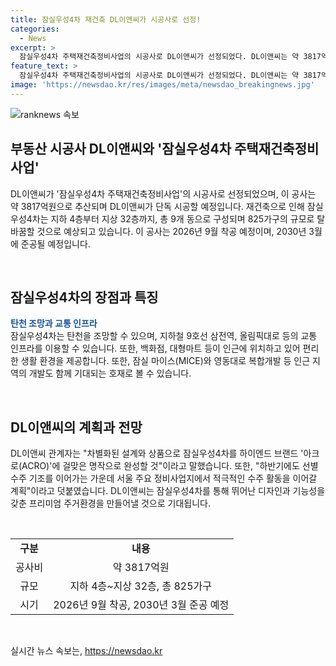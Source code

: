 ```yaml
---
title: 잠실우성4차 재건축 DL이앤씨가 시공사로 선정!
categories:
  - News
excerpt: >
  잠실우성4차 주택재건축정비사업의 시공사로 DL이앤씨가 선정되었다. DL이앤씨는 약 3817억원 규모의 공사비로 825가구 규모의 주택을 재건축할 예정이며, 2026년 9월 착공하여 2030년 3월 준공을 목표로 하고 있다. 이 주택은 탄천 조망과 교통 인프라, 상가 시설 등의 장점을 갖추고 있으며 아크로(ACRO) 브랜드로 완성될 예정이다. DL이앤씨는 향후 서울 주요 정비사업에서도 활발한 수주 활동을 이어갈 계획이다.
feature_text: >
  잠실우성4차 주택재건축정비사업의 시공사로 DL이앤씨가 선정되었다. DL이앤씨는 약 3817억원 규모의 공사비로 825가구 규모의 주택을 재건축할 예정이며, 2026년 9월 착공하여 2030년 3월 준공을 목표로 하고 있다. 이 주택은 탄천 조망과 교통 인프라, 상가 시설 등의 장점을 갖추고 있으며 아크로(ACRO) 브랜드로 완성될 예정이다. DL이앤씨는 향후 서울 주요 정비사업에서도 활발한 수주 활동을 이어갈 계획이다.
image: 'https://newsdao.kr/res/images/meta/newsdao_breakingnews.jpg'
---
```


<p><img src="https://newsdao.kr/res/images/meta/newsdao_breakingnews.jpg" alt="ranknews 속보" /></p>

<h2 data-ke-size="size26">부동산 시공사 DL이앤씨와 '잠실우성4차 주택재건축정비사업'</h2>

<p>DL이앤씨가 '잠실우성4차 주택재건축정비사업'의 시공사로 선정되었으며, 이 공사는 약 3817억원으로 추산되며 DL이앤씨가 단독 시공할 예정입니다. 재건축으로 인해 잠실우성4차는 지하 4층부터 지상 32층까지, 총 9개 동으로 구성되며 825가구의 규모로 탈바꿈할 것으로 예상되고 있습니다. 이 공사는 2026년 9월 착공 예정이며, 2030년 3월에 준공될 예정입니다.</p>

<p data-ke-size="size16">&nbsp;</p>

<h2 data-ke-size="size26">잠실우성4차의 장점과 특징</h2>

<p><b><span style="color: #1a5490;">탄천 조망과 교통 인프라</span></b><br>
잠실우성4차는 탄천을 조망할 수 있으며, 지하철 9호선 삼전역, 올림픽대로 등의 교통 인프라를 이용할 수 있습니다. 또한, 백화점, 대형마트 등이 인근에 위치하고 있어 편리한 생활 환경을 제공합니다. 또한, 잠실 마이스(MICE)와 영동대로 복합개발 등 인근 지역의 개발도 함께 기대되는 호재로 볼 수 있습니다.</p>

<p data-ke-size="size16">&nbsp;</p>

<h2 data-ke-size="size26">DL이앤씨의 계획과 전망</h2>

<p>DL이앤씨 관계자는 "차별화된 설계와 상품으로 잠실우성4차를 하이엔드 브랜드 '아크로(ACRO)'에 걸맞은 명작으로 완성할 것"이라고 말했습니다. 또한, "하반기에도 선별 수주 기조를 이어가는 가운데 서울 주요 정비사업지에서 적극적인 수주 활동을 이어갈 계획"이라고 덧붙였습니다. DL이앤씨는 잠실우성4차를 통해 뛰어난 디자인과 기능성을 갖춘 프리미엄 주거환경을 만들어낼 것으로 기대됩니다. </p>

<p data-ke-size="size16">&nbsp;</p>

<table>
  <tbody>
    <tr>
      <td style="text-align: center; height: 17px;"><b>구분</b></td>
      <td style="text-align: center; height: 17px;"><b>내용</b></td>
    </tr>
    <tr>
      <td style="text-align: center; height: 17px;">공사비</td>
      <td style="text-align: center; height: 17px;">약 3817억원</td>
    </tr>
    <tr>
      <td style="text-align: center; height: 17px;">규모</td>
      <td style="text-align: center; height: 17px;">지하 4층~지상 32층, 총 825가구</td>
    </tr>
    <tr>
      <td style="text-align: center; height: 17px;">시기</td>
      <td style="text-align: center; height: 17px;">2026년 9월 착공, 2030년 3월 준공 예정</td>
    </tr>
  </tbody>
</table>

<p data-ke-size="size16">&nbsp;</p>
실시간 뉴스 속보는, <a href="https://newsdao.kr" rel="dofollow">https://newsdao.kr</a>


